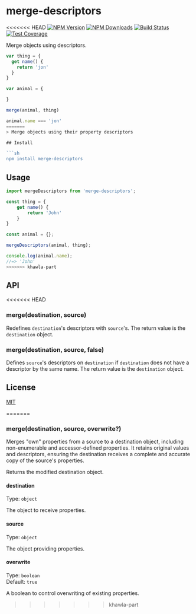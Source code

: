 # merge-descriptors

<<<<<<< HEAD
[![NPM Version][npm-image]][npm-url]
[![NPM Downloads][downloads-image]][downloads-url]
[![Build Status][travis-image]][travis-url]
[![Test Coverage][coveralls-image]][coveralls-url]

Merge objects using descriptors.

```js
var thing = {
  get name() {
    return 'jon'
  }
}

var animal = {

}

merge(animal, thing)

animal.name === 'jon'
=======
> Merge objects using their property descriptors

## Install

```sh
npm install merge-descriptors
```

## Usage

```js
import mergeDescriptors from 'merge-descriptors';

const thing = {
	get name() {
		return 'John'
	}
}

const animal = {};

mergeDescriptors(animal, thing);

console.log(animal.name);
//=> 'John'
>>>>>>> khawla-part
```

## API

<<<<<<< HEAD
### merge(destination, source)

Redefines `destination`'s descriptors with `source`'s. The return value is the
`destination` object.

### merge(destination, source, false)

Defines `source`'s descriptors on `destination` if `destination` does not have
a descriptor by the same name. The return value is the `destination` object.

## License

[MIT](LICENSE)

[npm-image]: https://img.shields.io/npm/v/merge-descriptors.svg
[npm-url]: https://npmjs.org/package/merge-descriptors
[travis-image]: https://img.shields.io/travis/component/merge-descriptors/master.svg
[travis-url]: https://travis-ci.org/component/merge-descriptors
[coveralls-image]: https://img.shields.io/coveralls/component/merge-descriptors/master.svg
[coveralls-url]: https://coveralls.io/r/component/merge-descriptors?branch=master
[downloads-image]: https://img.shields.io/npm/dm/merge-descriptors.svg
[downloads-url]: https://npmjs.org/package/merge-descriptors
=======
### merge(destination, source, overwrite?)

Merges "own" properties from a source to a destination object, including non-enumerable and accessor-defined properties. It retains original values and descriptors, ensuring the destination receives a complete and accurate copy of the source's properties.

Returns the modified destination object.

#### destination

Type: `object`

The object to receive properties.

#### source

Type: `object`

The object providing properties.

#### overwrite

Type: `boolean`\
Default: `true`

A boolean to control overwriting of existing properties.
>>>>>>> khawla-part
